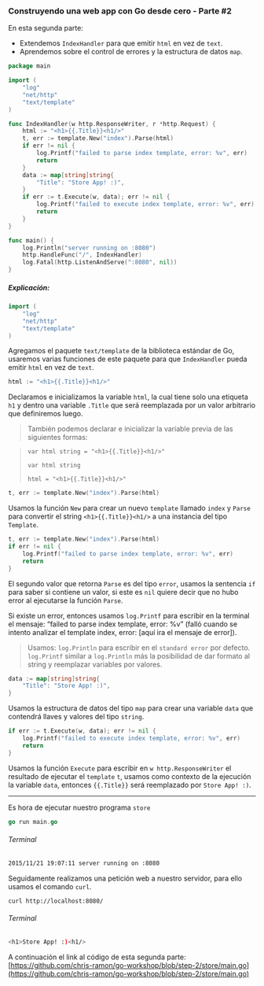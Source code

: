 ### Construyendo una web app con Go desde cero - Parte #2

En esta segunda parte:

- Extendemos `IndexHandler` para que emitir `html` en vez de `text`.
- Aprendemos sobre el control de errores y la estructura de datos `map`.

```go
package main

import (
	"log"
	"net/http"
	"text/template"
)

func IndexHandler(w http.ResponseWriter, r *http.Request) {
	html := "<h1>{{.Title}}<h1/>"
	t, err := template.New("index").Parse(html)
	if err != nil {
		log.Printf("failed to parse index template, error: %v", err)
		return
	}
	data := map[string]string{
		"Title": "Store App! :)",
	}
	if err := t.Execute(w, data); err != nil {
		log.Printf("failed to execute index template, error: %v", err)
		return
	}
}

func main() {
	log.Println("server running on :8080")
	http.HandleFunc("/", IndexHandler)
	log.Fatal(http.ListenAndServe(":8080", nil))
}
```

##### Explicación:
```go
import (
	"log"
	"net/http"
	"text/template"
)
```

Agregamos el paquete `text/template` de la biblioteca estándar de Go, usaremos
varias funciones de este paquete para que `IndexHandler` pueda emitir
`html` en vez de `text`.

```go
html := "<h1>{{.Title}}<h1/>"
```

Declaramos e inicializamos la variable `html`, la cual tiene solo una etiqueta `h1`
y dentro una variable `.Title` que será reemplazada por un valor arbitrario que
definiremos luego.

> También podemos declarar e inicializar la variable previa de las siguientes formas:

> `var html string = "<h1>{{.Title}}<h1/>"`
>
> `var html string`
>
> `html = "<h1>{{.Title}}<h1/>"`

```go
t, err := template.New("index").Parse(html)
```

Usamos la función `New` para crear un nuevo `template` llamado `index` y
`Parse` para convertir el string `<h1>{{.Title}}<h1/>` a una instancia del tipo `Template`.

```go
t, err := template.New("index").Parse(html)
if err != nil {
    log.Printf("failed to parse index template, error: %v", err)
    return
}
```

El segundo valor que retorna `Parse` es del tipo `error`,
usamos la sentencia `if` para saber si contiene un valor,
si este es `nil` quiere decir que no hubo error al ejecutarse
la función `Parse`.

Si existe un error, entonces usamos `log.Printf` para escribir
en la terminal el mensaje: “failed to parse index template, error: %v”
(falló cuando se intento analizar el template index, error: [aquí ira el mensaje de error]).

> Usamos:
> `log.Println` para escribir en el `standard error` por defecto.
> `log.Printf` similar a `log.Println` más la posibilidad de dar formato al string
> y reemplazar variables por valores.

```go
data := map[string]string{
    "Title": "Store App! :)",
}
```

Usamos la estructura de datos del tipo `map` para crear una variable `data`
que contendrá llaves y valores del tipo `string`.

```go
if err := t.Execute(w, data); err != nil {
    log.Printf("failed to execute index template, error: %v", err)
    return
}
```

Usamos la función `Execute` para escribir en `w http.ResponseWriter` el
resultado de ejecutar el `template` `t`, usamos como contexto de la ejecución
la variable `data`, entonces `{{.Title}}` será reemplazado por `Store App! :)`.

***

Es hora de ejecutar nuestro programa `store`

```go
go run main.go
```

###### Terminal

```bash
2015/11/21 19:07:11 server running on :8080
```

Seguidamente realizamos una petición web a nuestro servidor, para ello usamos el comando `curl`.

```
curl http://localhost:8080/
```

###### Terminal

```bash
<h1>Store App! :)<h1/>
```

A continuación el link al código de esta segunda parte:
[https://github.com/chris-ramon/go-workshop/blob/step-2/store/main.go](https://github.com/chris-ramon/go-workshop/blob/step-2/store/main.go)
